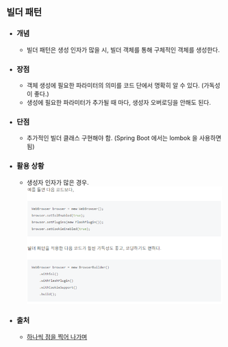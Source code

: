## 빌더 패턴

* ### 개념
    * 빌더 패턴은 생성 인자가 많을 시, 빌더 객체를 통해 구체적인 객체를 생성한다.
    

* ### 장점
    * 객체 생성에 필요한 파라미터의 의미를 코드 단에서 명확히 알 수 있다. (가독성이 좋다.)
    * 생성에 필요한 파라미터가 추가될 때 마다, 생성자 오버로딩을 안해도 된다.
    

* ### 단점
    * 추가적인 빌더 클래스 구현해야 함. (Spring Boot  에서는 lombok 을 사용하면 됨)
    

* ### 활용 상황
    * 생성자 인자가 많은 경우.
        ![img.png](빌더%20패턴%20활용%20상황.png)
      

* ### 출처
    * [하나씩 점을 찍어 나가며](https://dailyheumsi.tistory.com/187?category=855210)